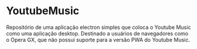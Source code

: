 # YoutubeMusic
Repositório de uma aplicação electron simples que coloca o Youtube Music como uma aplicação desktop. Destinado a usuários de navegadores como o Opera GX, que não possui suporte para a versão PWA do Youtube Music.

